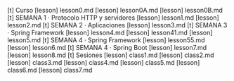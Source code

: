 [t] Curso
[lesson] lesson0.md
[lesson] lesson0A.md
[lesson] lesson0B.md
[t] SEMANA 1 · Protocolo HTTP y servidores
[lesson] lesson1.md
[lesson] lesson2.md
[t] SEMANA 2 · Aplicaciones
[lesson] lesson3.md
[t] SEMANA 3 · Spring Framework
[lesson] lesson4.md
[lesson] lesson41.md
[lesson] lesson5.md
[t] SEMANA 4 · Spring Framework
[lesson] lesson55.md
[lesson] lesson6.md
[t] SEMANA 4 · Spring Boot
[lesson] lesson7.md
[lesson] lesson8.md
[t] Sesiones
[lesson] class1.md
[lesson] class2.md
[lesson] class3.md
[lesson] class4.md
[lesson] class5.md
[lesson] class6.md
[lesson] class7.md
